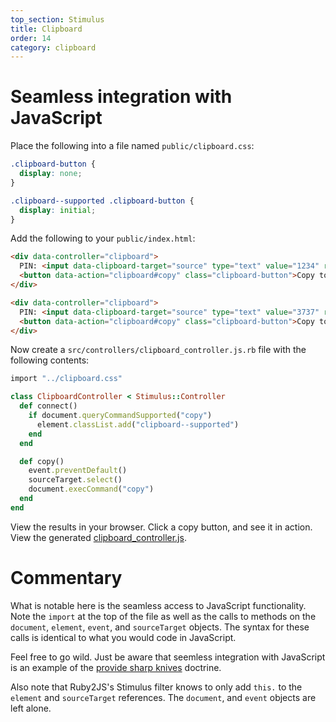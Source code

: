 ```yaml
---
top_section: Stimulus
title: Clipboard
order: 14
category: clipboard
---
```


# Seamless integration with JavaScript

Place the following into a file named `public/clipboard.css`:

```css
.clipboard-button {
  display: none;
}

.clipboard--supported .clipboard-button {
  display: initial;
}
```

Add the following to your `public/index.html`:

```html
<div data-controller="clipboard">
  PIN: <input data-clipboard-target="source" type="text" value="1234" readonly>
  <button data-action="clipboard#copy" class="clipboard-button">Copy to Clipboard</button>
</div>

<div data-controller="clipboard">
  PIN: <input data-clipboard-target="source" type="text" value="3737" readonly>
  <button data-action="clipboard#copy" class="clipboard-button">Copy to Clipboard</button>
</div>
```

Now create a `src/controllers/clipboard_controller.js.rb` file with the following
contents:

```ruby
import "../clipboard.css"

class ClipboardController < Stimulus::Controller
  def connect()
    if document.queryCommandSupported("copy")
      element.classList.add("clipboard--supported")
    end
  end

  def copy()
    event.preventDefault()
    sourceTarget.select()
    document.execCommand("copy")
  end
end
```

View the results in your browser.  Click a copy button, and see it in action.
View the generated
[clipboard_controller.js](http://localhost:8080/controllers/clipboard_controller.js).

# Commentary

What is notable here is the seamless access to JavaScript functionality.
Note the `import` at the top of the file as well as the calls to methods on the
`document`, `element`, `event`, and `sourceTarget` objects.  The syntax for
these calls is identical to what you would code in JavaScript.

Feel free to go wild.  Just be aware that seemless integration with JavaScript
is an example of the [provide sharp
knives](https://rubyonrails.org/doctrine/#provide-sharp-knives) doctrine.

Also note that Ruby2JS's Stimulus
filter knows to only add `this.` to the `element` and `sourceTarget`
references.  The `document`, and `event` objects are left alone.

